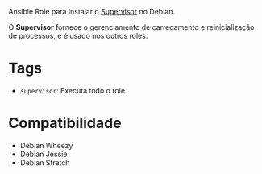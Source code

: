 Ansible Role para instalar o [Supervisor](http://supervisord.org/) no Debian.

O **Supervisor** fornece o gerenciamento de carregamento e reinicialização de
processos, e é usado nos outros roles.

# Tags

- `supervisor`: Executa todo o role.

# Compatibilidade

- Debian Wheezy
- Debian Jessie
- Debian Stretch